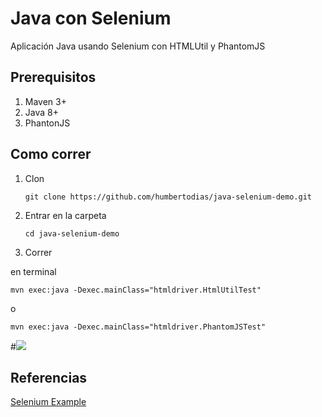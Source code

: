 # Java con Selenium

Aplicación Java usando Selenium con HTMLUtil y PhantomJS


## Prerequisitos

1. Maven 3+
2. Java 8+
3. PhantonJS

## Como correr

1. Clon

	```
	git clone https://github.com/humbertodias/java-selenium-demo.git
	```

2. Entrar en la carpeta

	```
	cd java-selenium-demo
	```

3. Correr 

en terminal

```
mvn exec:java -Dexec.mainClass="htmldriver.HtmlUtilTest"
```

o

```
mvn exec:java -Dexec.mainClass="htmldriver.PhantomJSTest"
```

#![](doc/output-cmd.png)


## Referencias

[Selenium Example](http://www.guru99.com/selenium-with-htmlunit-driver-phantomjs.html)